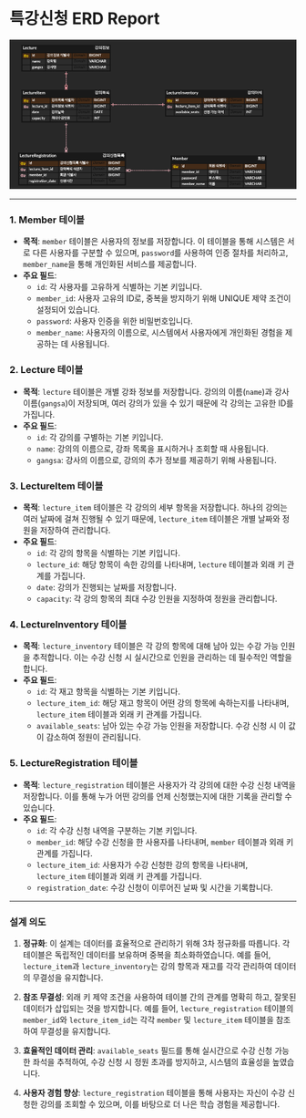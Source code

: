 # 특강신청 ERD Report

![img.png](lecture_erd.png)




---

### 1. **Member 테이블**
- **목적**: `member` 테이블은 사용자의 정보를 저장합니다. 이 테이블을 통해 시스템은 서로 다른 사용자를 구분할 수 있으며, `password`를 사용하여 인증 절차를 처리하고, `member_name`을 통해 개인화된 서비스를 제공합니다.
- **주요 필드**:
    - `id`: 각 사용자를 고유하게 식별하는 기본 키입니다.
    - `member_id`: 사용자 고유의 ID로, 중복을 방지하기 위해 UNIQUE 제약 조건이 설정되어 있습니다.
    - `password`: 사용자 인증을 위한 비밀번호입니다.
    - `member_name`: 사용자의 이름으로, 시스템에서 사용자에게 개인화된 경험을 제공하는 데 사용됩니다.

### 2. **Lecture 테이블**
- **목적**: `lecture` 테이블은 개별 강좌 정보를 저장합니다. 강의의 이름(`name`)과 강사 이름(`gangsa`)이 저장되며, 여러 강의가 있을 수 있기 때문에 각 강의는 고유한 ID를 가집니다.
- **주요 필드**:
    - `id`: 각 강의를 구별하는 기본 키입니다.
    - `name`: 강의의 이름으로, 강좌 목록을 표시하거나 조회할 때 사용됩니다.
    - `gangsa`: 강사의 이름으로, 강의의 추가 정보를 제공하기 위해 사용됩니다.

### 3. **LectureItem 테이블**
- **목적**: `lecture_item` 테이블은 각 강의의 세부 항목을 저장합니다. 하나의 강의는 여러 날짜에 걸쳐 진행될 수 있기 때문에, `lecture_item` 테이블은 개별 날짜와 정원을 저장하여 관리합니다.
- **주요 필드**:
    - `id`: 각 강의 항목을 식별하는 기본 키입니다.
    - `lecture_id`: 해당 항목이 속한 강의를 나타내며, `lecture` 테이블과 외래 키 관계를 가집니다.
    - `date`: 강의가 진행되는 날짜를 저장합니다.
    - `capacity`: 각 강의 항목의 최대 수강 인원을 지정하여 정원을 관리합니다.

### 4. **LectureInventory 테이블**
- **목적**: `lecture_inventory` 테이블은 각 강의 항목에 대해 남아 있는 수강 가능 인원을 추적합니다. 이는 수강 신청 시 실시간으로 인원을 관리하는 데 필수적인 역할을 합니다.
- **주요 필드**:
    - `id`: 각 재고 항목을 식별하는 기본 키입니다.
    - `lecture_item_id`: 해당 재고 항목이 어떤 강의 항목에 속하는지를 나타내며, `lecture_item` 테이블과 외래 키 관계를 가집니다.
    - `available_seats`: 남아 있는 수강 가능 인원을 저장합니다. 수강 신청 시 이 값이 감소하여 정원이 관리됩니다.

### 5. **LectureRegistration 테이블**
- **목적**: `lecture_registration` 테이블은 사용자가 각 강의에 대한 수강 신청 내역을 저장합니다. 이를 통해 누가 어떤 강의를 언제 신청했는지에 대한 기록을 관리할 수 있습니다.
- **주요 필드**:
    - `id`: 각 수강 신청 내역을 구분하는 기본 키입니다.
    - `member_id`: 해당 수강 신청을 한 사용자를 나타내며, `member` 테이블과 외래 키 관계를 가집니다.
    - `lecture_item_id`: 사용자가 수강 신청한 강의 항목을 나타내며, `lecture_item` 테이블과 외래 키 관계를 가집니다.
    - `registration_date`: 수강 신청이 이루어진 날짜 및 시간을 기록합니다.

---

### **설계 의도**
1. **정규화**: 이 설계는 데이터를 효율적으로 관리하기 위해 3차 정규화를 따릅니다. 각 테이블은 독립적인 데이터를 보유하며 중복을 최소화하였습니다. 예를 들어, `lecture_item`과 `lecture_inventory`는 강의 항목과 재고를 각각 관리하여 데이터의 무결성을 유지합니다.

2. **참조 무결성**: 외래 키 제약 조건을 사용하여 테이블 간의 관계를 명확히 하고, 잘못된 데이터가 삽입되는 것을 방지합니다. 예를 들어, `lecture_registration` 테이블의 `member_id`와 `lecture_item_id`는 각각 `member` 및 `lecture_item` 테이블을 참조하여 무결성을 유지합니다.

3. **효율적인 데이터 관리**: `available_seats` 필드를 통해 실시간으로 수강 신청 가능한 좌석을 추적하여, 수강 신청 시 정원 초과를 방지하고, 시스템의 효율성을 높였습니다.

4. **사용자 경험 향상**: `lecture_registration` 테이블을 통해 사용자는 자신이 수강 신청한 강의를 조회할 수 있으며, 이를 바탕으로 더 나은 학습 경험을 제공합니다.

